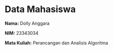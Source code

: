 <!DOCTYPE html>
<html lang="id">
<head>
    <meta charset="UTF-8">
    <meta name="viewport" content="width=device-width, initial-scale=1.0">
</head>
<body>

<div class="container">
    <h1>Data Mahasiswa</h1>
    <div class="info">
        <p><strong>Nama:</strong> Dolly Anggara</p>
        <p><strong>NIM:</strong> 23343034</p>
        <p><strong>Mata Kuliah:</strong> Perancangan dan Analisis Algoritma</p>
    </div>
</div>

</body>
</html>

